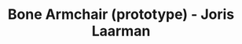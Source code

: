 ---
title: Bone Armchair (prototype) - Joris Laarman
layout: entry
presentation: side-by-side
object:
  - id: 2008-163
order: 429
menu: false
---